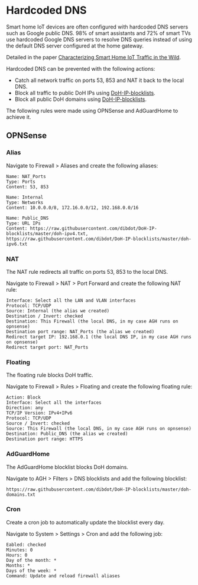 # Hardcoded DNS

Smart home IoT devices are often configured with hardcoded DNS servers such as Google public DNS. 98% of smart assistants and 72% of smart TVs use hardcoded Google DNS servers to resolve DNS queries instead of using the default DNS server configured at the home gateway.

Detailed in the paper [Characterizing Smart Home IoT Traffic in the Wild](https://arxiv.org/pdf/2001.08288.pdf).

Hardcoded DNS can be prevented with the following actions:

- Catch all network traffic on ports 53, 853 and NAT it back to the local DNS.
- Block all traffic to public DoH IPs using [DoH-IP-blocklists](https://github.com/dibdot/DoH-IP-blocklists).
- Block all public DoH domains using [DoH-IP-blocklists](https://github.com/dibdot/DoH-IP-blocklists).

The following rules were made using OPNSense and AdGuardHome to achieve it.

## OPNSense

### Alias

Navigate to Firewall > Aliases and create the following aliases:

```
Name: NAT_Ports
Type: Ports
Content: 53, 853
```

```
Name: Internal
Type: Networks
Content: 10.0.0.0/8, 172.16.0.0/12, 192.168.0.0/16
```

```
Name: Public_DNS
Type: URL IPs
Content: https://raw.githubusercontent.com/dibdot/DoH-IP-blocklists/master/doh-ipv4.txt, https://raw.githubusercontent.com/dibdot/DoH-IP-blocklists/master/doh-ipv6.txt
```

### NAT

The NAT rule redirects all traffic on ports 53, 853 to the local DNS.

Navigate to Firewall > NAT > Port Forward and create the following NAT rule:

```
Interface: Select all the LAN and VLAN interfaces
Protocol: TCP/UDP
Source: Internal (the alias we created)
Destination / Invert: checked
Destination: This Firewall (the local DNS, in my case AGH runs on opnsense)
Destination port range: NAT_Ports (the alias we created)
Redirect target IP: 192.168.0.1 (the local DNS IP, in my case AGH runs on opnsense)
Redirect target port: NAT_Ports
```

### Floating

The floating rule blocks DoH traffic.

Navigate to Firewall > Rules > Floating and create the following floating rule:

```
Action: Block
Interface: Select all the interfaces
Direction: any
TCP/IP Version: IPv4+IPv6
Protocol: TCP/UDP
Source / Invert: checked
Source: This Firewall (the local DNS, in my case AGH runs on opnsense)
Destination: Public_DNS (the alias we created)
Destination port range: HTTPS
```

### AdGuardHome

The AdGuardHome blocklist blocks DoH domains.

Navigate to AGH > Filters > DNS blocklists and add the following blocklist:

```
https://raw.githubusercontent.com/dibdot/DoH-IP-blocklists/master/doh-domains.txt
```

### Cron

Create a cron job to automatically update the blocklist every day.

Navigate to System > Settings > Cron and add the following job:

```
Eabled: checked
Minutes: 0
Hours: 0
Day of the month: *
Months: *
Days of the week: *
Command: Update and reload firewall aliases
```

